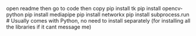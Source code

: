 open readme then go to code then copy
pip install tk
pip install opencv-python
pip install mediapipe
pip install networkx
pip install subprocess.run  # Usually comes with Python, no need to install separately
(for installing all the libraries if it cant message me)
